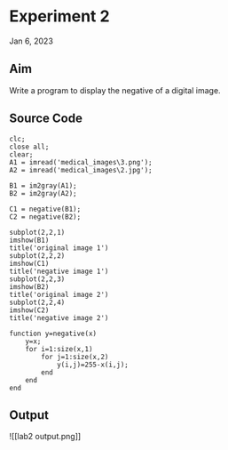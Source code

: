 # Experiment 2
Jan 6, 2023

## Aim
Write a program to display the negative of a digital image.

## Source Code
```
clc;
close all;
clear;
A1 = imread('medical_images\3.png');
A2 = imread('medical_images\2.jpg');

B1 = im2gray(A1);
B2 = im2gray(A2);

C1 = negative(B1);
C2 = negative(B2);

subplot(2,2,1)
imshow(B1)
title('original image 1')
subplot(2,2,2)
imshow(C1)
title('negative image 1')
subplot(2,2,3)
imshow(B2)
title('original image 2')
subplot(2,2,4)
imshow(C2)
title('negative image 2')

function y=negative(x)
    y=x;
    for i=1:size(x,1)
        for j=1:size(x,2)
            y(i,j)=255-x(i,j);
        end
    end
end
```

## Output
<span class="centerImg">![[lab2 output.png]]</span>